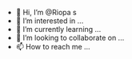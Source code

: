 - 👋 Hi, I’m @Riopa
s
- 👀 I’m interested in ...
- 🌱 I’m currently learning ...
- 💞️ I’m looking to collaborate on ...
- 📫 How to reach me ...

<!---
Riopas/Riopas is a ✨ special ✨ repository because its `README.md` (this file) appears on your GitHub profile.
You can click the Preview link to take a look at your changes.
Hi aivete--->
